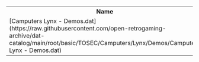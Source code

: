 <table>
<tr><th>Name</th><th>Size</th></tr>
<tr><td>
[Camputers Lynx - Demos.dat](https://raw.githubusercontent.com/open-retrogaming-archive/dat-catalog/main/root/basic/TOSEC/Camputers/Lynx/Demos/Camputers Lynx - Demos.dat)
</td><td>8962</td></tr>
</table>
